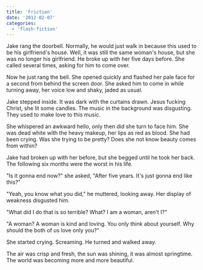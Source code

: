 ```yaml
---
title: 'Friction'
date: '2012-02-07'
categories:
  - 'flash-fiction'
---
```


Jake rang the doorbell. Normally, he would just walk in because this used to be
his girlfriend's house. Well, it was still the same woman's house, but she was
no longer his girlfriend. He broke up with her five days before. She called
several times, asking for him to come over.

Now he just rang the bell. She opened quickly and flashed her pale face for a
second from behind the screen door. She asked him to come in while turning away,
her voice low and shaky, jaded as usual.

Jake stepped inside. It was dark with the curtains drawn. Jesus fucking Christ,
she lit some candles. The music in the background was disgusting. They used to
make love to this music.

She whispered an awkward hello, only then did she turn to face him. She was dead
white with the heavy makeup, her lips as red as blood. She had been crying. Was
she trying to be pretty? Does she not know beauty comes from within?

Jake had broken up with her before, but she begged until he took her back. The
following six months were the worst in his life.

"Is it gonna end now?" she asked, "After five years. It's just gonna end like
this?"

"Yeah, you know what you did," he muttered, looking away. Her display of
weakness disgusted him.

"What did I do that is so terrible? What? I am a woman, aren't I?"

"A woman? A woman is kind and loving. You only think about yourself. Why should
the both of us love only you?"

She started crying. Screaming. He turned and walked away.

The air was crisp and fresh, the sun was shining, it was almost springtime. The
world was becoming more and more beautiful.
